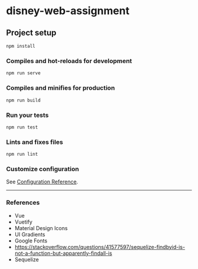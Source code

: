 # disney-web-assignment

## Project setup
```
npm install
```

### Compiles and hot-reloads for development
```
npm run serve
```

### Compiles and minifies for production
```
npm run build
```

### Run your tests
```
npm run test
```

### Lints and fixes files
```
npm run lint
```

### Customize configuration
See [Configuration Reference](https://cli.vuejs.org/config/).

---

### References

* Vue
* Vuetify
* Material Design Icons
* UI Gradients
* Google Fonts
* https://stackoverflow.com/questions/41577597/sequelize-findbyid-is-not-a-function-but-apparently-findall-is
* Sequelize